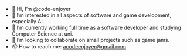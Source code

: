 - 👋 Hi, I’m @code-enjoyer
- 👀 I’m interested in all aspects of software and game development, especially AI.
- 🌱 I’m currently working full time as a software developer and studying Computer Science at uni.
- 💞️ I’m looking to collaborate on small projects such as game jams.
- 📫 How to reach me: acodeenjoyer@gmail.com

<!---
code-enjoyer/code-enjoyer is a ✨ special ✨ repository because its `README.md` (this file) appears on your GitHub profile.
You can click the Preview link to take a look at your changes.
--->
